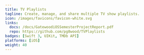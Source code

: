 ```yaml
---
title: TV Playlists
tagline: Create, manage, and share multiple TV show playlists.
icon: /images/favicons/favicon-white.svg
links:
  docs: /docs/GatewoodiOSSemesterProjectReport.pdf
  repo: https://github.com/pg8wood/TVPlaylists
badges: [Swift 3, UIKit, TMDb API]
platforms: [iOS]
weight: 40
---
```

